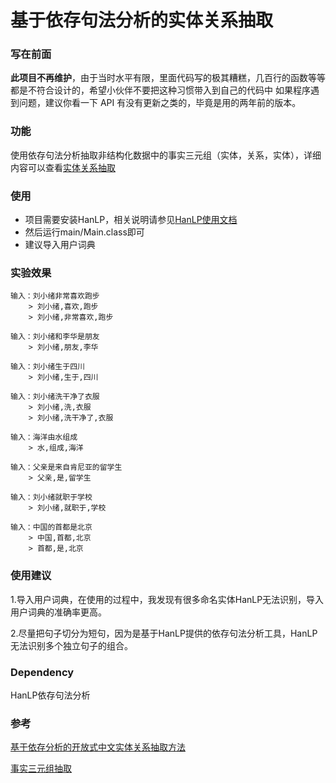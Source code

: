 # 基于依存句法分析的实体关系抽取

### 写在前面

**此项目不再维护**，由于当时水平有限，里面代码写的极其糟糕，几百行的函数等等都是不符合设计的，希望小伙伴不要把这种习惯带入到自己的代码中
如果程序遇到问题，建议你看一下 API 有没有更新之类的，毕竟是用的两年前的版本。

### 功能

使用依存句法分析抽取非结构化数据中的事实三元组（实体，关系，实体），详细内容可以查看[实体关系抽取](https://github.com/mengxiaoxu/entity_relation_extraction/blob/master/实体关系抽取.md)

### 使用

* 项目需要安装HanLP，相关说明请参见[HanLP使用文档](http://hanlp.linrunsoft.com/doc.html)
* 然后运行main/Main.class即可
* 建议导入用户词典

### 实验效果

```
输入：刘小绪非常喜欢跑步
    > 刘小绪,喜欢,跑步
    > 刘小绪,非常喜欢,跑步

输入：刘小绪和李华是朋友
    > 刘小绪,朋友,李华

输入：刘小绪生于四川
    > 刘小绪,生于,四川

输入：刘小绪洗干净了衣服
    > 刘小绪,洗,衣服
    > 刘小绪,洗干净了,衣服

输入：海洋由水组成
    > 水,组成,海洋

输入：父亲是来自肯尼亚的留学生
    > 父亲,是,留学生

输入：刘小绪就职于学校
    > 刘小绪,就职于,学校

输入：中国的首都是北京
    > 中国,首都,北京
    > 首都,是,北京
```

### 使用建议

1.导入用户词典，在使用的过程中，我发现有很多命名实体HanLP无法识别，导入用户词典的准确率更高。

2.尽量把句子切分为短句，因为是基于HanLP提供的依存句法分析工具，HanLP无法识别多个独立句子的组合。

### Dependency

HanLP依存句法分析

### 参考

[基于依存分析的开放式中文实体关系抽取方法](http://www.docin.com/p-1715877509.html)

[事实三元组抽取](https://github.com/twjiang/fact_triple_extraction)
